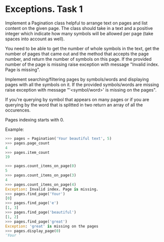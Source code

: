 # Exceptions. Task 1 

Implement a Pagination class helpful to arrange text on pages and list content on the given page. 
The class should take in a text and a positive integer which indicate how many symbols will be allowed per page (take spaces into account as well).

You need to be able to get the number of whole symbols in the text, get the number of pages that came out and the method that accepts the page number, and return the number of symbols on this page. If the provided number of the page is missing raise exception with message "Invalid index. Page is missing". 

Implement searching/filtering pages by symbols/words and displaying pages with all the symbols on it. If the provided symbols/words are missing raise exception with message "'<symbol/word>' is missing on the pages". 

If you're querying by symbol that appears on many pages or if you are querying by the word that is splitted in two return an array of all the occurences.

Pages indexing starts with 0.

Example:
```python
>>> pages = Pagination('Your beautiful text', 5)
>>> pages.page_count
4
>>> pages.item_count
19

>>> pages.count_items_on_page(0)
5
>>> pages.count_items_on_page(3)
4
>>> pages.count_items_on_page(4)
Exception: Invalid index. Page is missing.
>>> pages.find_page('Your')
[0]
>>> pages.find_page('e')
[1, 3]
>>> pages.find_page('beautiful')
[1, 2]
>>> pages.find_page('great')
Exception: 'great' is missing on the pages
>>> pages.display_page(0)
'Your '
```
